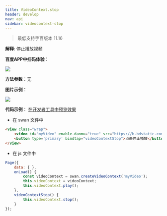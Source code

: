 ```yaml
---
title: VideoContext.stop
header: develop
nav: api
sidebar: videocontext-stop
---
```



> 最低支持手百版本 11.16

**解释**: 停止播放视频

**百度APP中扫码体验：**

<img src="https://b.bdstatic.com/miniapp/assets/images/doc_demo/fragment_VideoContextStop.png"  class="demo-qrcode-image" /> 

**方法参数**：无

**图片示例**：

<div class="m-doc-custom-examples">
    <div class="m-doc-custom-examples-correct">
        <img src="https://b.bdstatic.com/miniapp/image/vstop.gif">
    </div>
    <div class="m-doc-custom-examples-correct">
        <img src=" ">
    </div>
    <div class="m-doc-custom-examples-correct">
        <img src=" ">
    </div>
</div>

**代码示例**：
<a href="swanide://fragment/29a896daf5efea6c76444ebe4471c82e1574763945881" title="在开发者工具中预览效果" target="_self">在开发者工具中预览效果</a>

* 在 swan 文件中

```html
<view class="wrap">
    <video id="myVideo" enable-danmu="true" src="https://b.bdstatic.com/swan-temp/940fe716b0eaad38f47b209d61657490.mp4"></video>
    <button type='primary' bindtap="videoContextStop">点击停止播放</button>
</view>
```

* 在 js 文件中

```js
Page({
    data: { },
    onLoad() {
        const videoContext = swan.createVideoContext('myVideo');
        this.videoContext = videoContext;
        this.videoContext.play();
    },
    videoContextStop() {
        this.videoContext.stop();
    }
});
```
